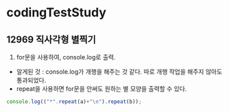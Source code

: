 # codingTestStudy

## 12969 직사각형 별찍기

1. for문을 사용하여, console.log로 출력.
- 알게된 것 : console.log가 개행을 해주는 것 같다. 따로 개행 작업을 해주지 않아도 통과되었다.
- repeat을 사용하면 for문을 안써도 원하는 별 모양을 출력할 수 있다.
```javascript
console.log(("*".repeat(a)+"\n").repeat(b));
```

